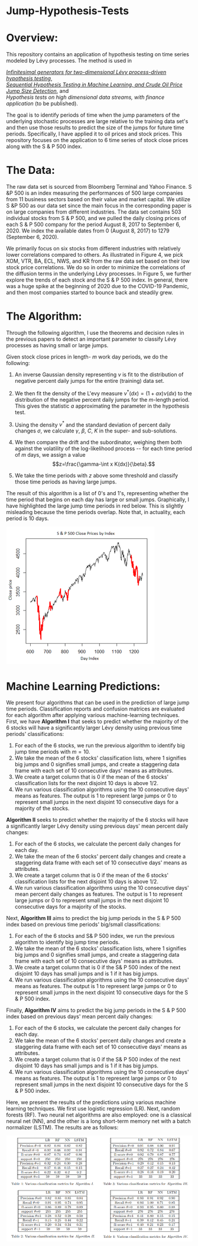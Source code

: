 # Jump-Hypothesis-Tests

# Overview:  
   This repository contains an application of hypothesis testing on time series modeled by Lévy processes. The method is used in  
   
   [_Infinitesimal generators for two-dimensional Lévy process-driven hypothesis testing_](https://link.springer.com/article/10.1007/s10436-019-00355-y),  
   [_Sequential Hypothesis Testing in Machine Learning, and Crude Oil Price Jump Size Detection_](https://www.tandfonline.com/doi/full/10.1080/1350486X.2020.1859943), and  
   _Hypothesis tests on high dimensional data streams, with finance application_ (to be published).  
   
   The goal is to identify periods of time when the jump parameters of the underlying stochastic processes are large relative to the training data set's and then use those results to predict the size of the jumps for future time periods. Specifically, I have applied it to oil prices and stock prices. This repository focuses on the application to 6 time series of stock close prices along with the S \& P 500 index.  
   
# The Data:  
  The raw data set is sourced from Bloomberg Terminal and Yahoo Finance. S &P 500 is an
index measuring the performances of 500 large companies from 11 business sectors based
on their value and market capital. We utilize S &P 500 as our data set since the main focus
in the corresponding paper is on large companies from different industries. The data set contains 503
individual stocks from S & P 500, and we pulled the daily closing prices of each S & P 500
company for the period August 8, 2017 to September 6, 2020. We index the available dates
from 0 (August 8, 2017) to 1279 (September 6, 2020).

  We primarily focus on six stocks from different industries with relatively lower correlations compared to others. As illustrated in Figure 4, we pick XOM, VTR, BA, ECL, NWS, and KR from the raw data set based on their low stock price correlations. We do so in
order to minimize the correlations of the diffusion terms in the underlying Lévy processes.
In Figure 5, we further explore the trends of each stock and the S & P 500 index. In general,
there was a huge spike at the beginning of 2020 due to the COVID-19 Pandemic, and then
most companies started to bounce back and steadily grew.

# The Algorithm:  

Through the following algorithm, I use the theorems and decision rules in the previous papers to detect an important parameter to classify Lévy processes as having small or large jumps.

Given stock close prices in length- $m$ work day periods, we do the following: 

1. An inverse Gaussian density representing $\nu$ is fit to the distribution of negative percent daily jumps for the entire (training) data set.  

2. We then fit the density of the L\'evy measure $\nu^*(dx)=(1+ax)\nu(dx)$ to the distribution of the negative percent daily jumps for the $m$-length period. This gives the statistic $a$ approximating the parameter in the hypothesis test.  

3. Using the density $\nu^*$ and the standard deviation of percent daily changes $\sigma$, we calculate $\gamma$, $\beta$, $C$, $K$ in the super- and sub-solutions.  

4. We then compare the drift and the subordinator, weighing them both against the volatility of the log-likelihood process -- for each time period of $m$ days, we assign a value $$z=\frac{\gamma-\int x K(dx)}{\beta}.$$ 

5. We take the time periods with $z$ above some threshold and classify those time periods as having large jumps.  

The result of this algorithm is a list of 0's and 1's, representing whether the time period that begins on each day has large or small jumps. Graphically, I have highlighted the large jump time periods in red below. This is slightly misleading because the time periods overlap. Note that, in actuality, each period is 10 days.

![Results](https://github.com/mjroberts543/Jump-Hypothesis-Tests/blob/main/red.png)

# Machine Learning Predictions:  

We present four algorithms that can be used in the prediction of large jump time periods. Classification reports and confusion matrices are evaluated for each algorithm after applying various machine-learning techniques. First, we have __Algorithm I__ that seeks to predict whether the majority of the 6 stocks will have a significantly larger Lévy density using previous time periods' classifications:

1. For each of the 6 stocks, we run the previous algorithm to identify big jump time periods with $m=10$.
2. We take the mean of the 6 stocks' classification lists, where 1 signifies big jumps and 0 signifies small jumps, and create a staggering data frame with each set of 10 consecutive days' means as attributes.  
3. We create a target column that is $0$ if the mean of the 6 stocks' classification lists for the next disjoint $10$ days is above 1/2.  
4. We run various classification algorithms using the 10 consecutive days' means as features. The output is $1$ to represent large jumps or $0$ to represent small jumps in the next disjoint $10$ consecutive days for a majority of the stocks.  

__Algorithm II__ seeks to predict whether the majority of the 6 stocks will have a significantly larger Lévy density using previous days' mean percent daily changes:

1. For each of the 6 stocks, we calculate the percent daily changes for each day.  
2. We take the mean of the 6 stocks' percent daily changes and create a staggering data frame with each set of 10 consecutive days' means as attributes.  
3. We create a target column that is $0$ if the mean of the 6 stocks' classification lists for the next disjoint $10$ days is above 1/2.  
4. We run various classification algorithms using the 10 consecutive days' mean percent daily changes as features. The output is $1$ to represent large jumps or $0$ to represent small jumps in the next disjoint $10$ consecutive days for a majority of the stocks.  

Next, __Algorithm III__ aims to predict the big jump periods in the S \& P 500 index based on previous time periods' big/small classifications:

1. For each of the 6 stocks and S\& P 500 index, we run the previous algorithm to identify big jump time periods.  
2. We take the mean of the 6 stocks' classification lists, where 1 signifies big jumps and 0 signifies small jumps, and create a staggering data frame with each set of 10 consecutive days' means as attributes.  
3. We create a target column that is $0$ if the S\& P 500 index of the next disjoint $10$ days has small jumps and is $1$ if it has big jumps.  
4. We run various classification algorithms using the 10 consecutive days' means as features. The output is $1$ to represent large jumps or $0$ to represent small jumps in the next disjoint $10$ consecutive days for the S \& P 500 index.  

Finally, __Algorithm IV__ aims to predict the big jump periods in the S \& P 500 index based on previous days' mean percent daily changes:

1. For each of the 6 stocks, we calculate the percent daily changes for each day.  
2. We take the mean of the 6 stocks' percent daily changes and create a staggering data frame with each set of 10 consecutive days' means as attributes.  
3. We create a target column that is $0$ if the S\& P 500 index of the next disjoint $10$ days has small jumps and is $1$ if it has big jumps.  
4. We run various classification algorithms using the 10 consecutive days' means as features. The output is $1$ to represent large jumps or $0$ to represent small jumps in the next disjoint $10$ consecutive days for the S \& P 500 index.  





Here, we present the results of the predictions using various machine learning techniques.
We first use logistic regression (LR). Next, random forests (RF). Two neural net algorithms
are also employed: one is a classical neural net (NN), and the other is a long short-term
memory net with a batch normalizer (LSTM). The results are as follows:

![Results](https://github.com/mjroberts543/Jump-Hypothesis-Tests/blob/main/ml.png)
  
